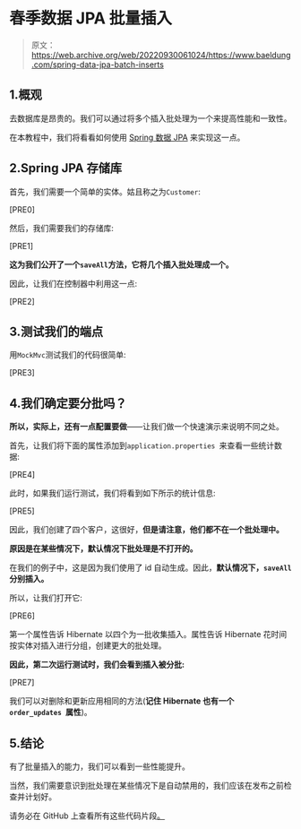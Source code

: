 # 春季数据 JPA 批量插入

> 原文：<https://web.archive.org/web/20220930061024/https://www.baeldung.com/spring-data-jpa-batch-inserts>

## 1.概观

去数据库是昂贵的。我们可以通过将多个插入批处理为一个来提高性能和一致性。

在本教程中，我们将看看如何使用 [Spring 数据 JPA](/web/20220926183355/https://www.baeldung.com/the-persistence-layer-with-spring-data-jpa) 来实现这一点。

## 2.Spring JPA 存储库

首先，我们需要一个简单的实体。姑且称之为`Customer`:

[PRE0]

然后，我们需要我们的存储库:

[PRE1]

**这为我们公开了一个`saveAll`方法，它将几个插入批处理成一个。**

因此，让我们在控制器中利用这一点:

[PRE2]

## 3.测试我们的端点

用`MockMvc`测试我们的代码很简单:

[PRE3]

## 4.我们确定要分批吗？

**所以，实际上，还有一点配置要做**——让我们做一个快速演示来说明不同之处。

首先，让我们将下面的属性添加到`application.properties `来查看一些统计数据:

[PRE4]

此时，如果我们运行测试，我们将看到如下所示的统计信息:

[PRE5]

因此，我们创建了四个客户，这很好，**但是请注意，他们都不在一个批处理中。**

**原因是在某些情况下，默认情况下批处理是不打开的。**

在我们的例子中，这是因为我们使用了 id 自动生成。因此，**默认情况下，`saveAll` 分别插入。**

所以，让我们打开它:

[PRE6]

第一个属性告诉 Hibernate 以四个为一批收集插入。属性告诉 Hibernate 花时间按实体对插入进行分组，创建更大的批处理。

**因此，第二次运行测试时，我们会看到插入被分批:**

[PRE7]

我们可以对删除和更新应用相同的方法(**记住 Hibernate 也有一个`order_updates `属性**)。

## 5.结论

有了批量插入的能力，我们可以看到一些性能提升。

当然，我们需要意识到批处理在某些情况下是自动禁用的，我们应该在发布之前检查并计划好。

请务必在 GitHub 上查看所有这些代码片段[。](https://web.archive.org/web/20220926183355/https://github.com/eugenp/tutorials/tree/master/persistence-modules/spring-data-jpa-crud)